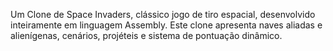 Um Clone de Space Invaders, clássico jogo de tiro espacial, desenvolvido inteiramente em linguagem Assembly. Este clone apresenta naves aliadas e alienígenas, cenários, projéteis e sistema de pontuação dinâmico.
